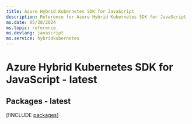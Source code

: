 ```yaml
---
title: Azure Hybrid Kubernetes SDK for JavaScript
description: Reference for Azure Hybrid Kubernetes SDK for JavaScript
ms.date: 05/28/2024
ms.topic: reference
ms.devlang: javascript
ms.service: hybridkubernetes
---
```

# Azure Hybrid Kubernetes SDK for JavaScript - latest
## Packages - latest
[!INCLUDE [packages](hybrid-kubernetes-index.md)]